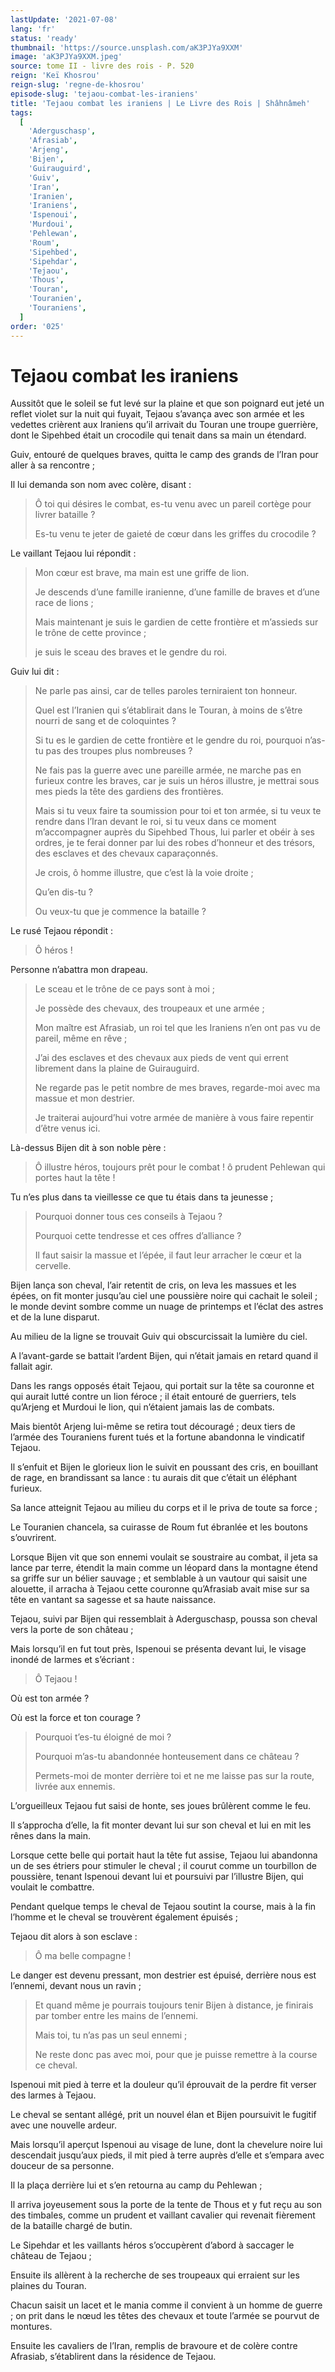 ```yaml
---
lastUpdate: '2021-07-08'
lang: 'fr'
status: 'ready'
thumbnail: 'https://source.unsplash.com/aK3PJYa9XXM'
image: 'aK3PJYa9XXM.jpeg'
source: tome II - livre des rois - P. 520
reign: 'Keï Khosrou'
reign-slug: 'regne-de-khosrou'
episode-slug: 'tejaou-combat-les-iraniens'
title: 'Tejaou combat les iraniens | Le Livre des Rois | Shâhnâmeh'
tags:
  [
    'Aderguschasp',
    'Afrasiab',
    'Arjeng',
    'Bijen',
    'Guirauguird',
    'Guiv',
    'Iran',
    'Iranien',
    'Iraniens',
    'Ispenoui',
    'Murdoui',
    'Pehlewan',
    'Roum',
    'Sipehbed',
    'Sipehdar',
    'Tejaou',
    'Thous',
    'Touran',
    'Touranien',
    'Touraniens',
  ]
order: '025'
---
```


<!-- LTeX: language=fr -->

# Tejaou combat les iraniens

Aussitôt que le soleil se fut levé sur la plaine et que son poignard eut jeté un reflet violet sur la nuit qui fuyait, Tejaou s’avança avec son armée et les vedettes crièrent aux Iraniens qu’il arrivait du Touran une troupe guerrière, dont le Sipehbed était un crocodile qui tenait dans sa main un étendard.

Guiv, entouré de quelques braves, quitta le camp des grands de l’Iran pour aller à sa rencontre ;

Il lui demanda son nom avec colère, disant :

> Ô toi qui désires le combat, es-tu venu avec un pareil cortège pour livrer bataille ?
>
> Es-tu venu te jeter de gaieté de cœur dans les griffes du crocodile ?

Le vaillant Tejaou lui répondit :

> Mon cœur est brave, ma main est une griffe de lion.
>
> Je descends d’une famille iranienne, d’une famille de braves et d’une race de lions ;
>
> Mais maintenant je suis le gardien de cette frontière et m’assieds sur le trône de cette province ;
>
> je suis le sceau des braves et le gendre du roi.

Guiv lui dit :

> Ne parle pas ainsi, car de telles paroles terniraient ton honneur.
>
> Quel est l’Iranien qui s’établirait dans le Touran, à moins de s’être nourri de sang et de coloquintes ?
>
> Si tu es le gardien de cette frontière et le gendre du roi, pourquoi n’as-tu pas des troupes plus nombreuses ?
>
> Ne fais pas la guerre avec une pareille armée, ne marche pas en furieux contre les braves, car je suis un héros illustre, je mettrai sous mes pieds la tête des gardiens des frontières.
>
> Mais si tu veux faire ta soumission pour toi et ton armée, si tu veux te rendre dans l’Iran devant le roi, si tu veux dans ce moment m’accompagner auprès du Sipehbed Thous, lui parler et obéir à ses ordres, je te ferai donner par lui des robes d’honneur et des trésors, des esclaves et des chevaux caparaçonnés.
>
> Je crois, ô homme illustre, que c’est là la voie droite ;
>
> Qu’en dis-tu ?
>
> Ou veux-tu que je commence la bataille ?

Le rusé Tejaou répondit :

> Ô héros !

Personne n’abattra mon drapeau.

> Le sceau et le trône de ce pays sont à moi ;
>
> Je possède des chevaux, des troupeaux et une armée ;
>
> Mon maître est Afrasiab, un roi tel que les Iraniens n’en ont pas vu de pareil, même en rêve ;
>
> J’ai des esclaves et des chevaux aux pieds de vent qui errent librement dans la plaine de Guirauguird.
>
> Ne regarde pas le petit nombre de mes braves, regarde-moi avec ma massue et mon destrier.
>
> Je traiterai aujourd’hui votre armée de manière à vous faire repentir d’être venus ici.

Là-dessus Bijen dit à son noble père :

> Ô illustre héros, toujours prêt pour le combat ! ô prudent Pehlewan qui portes haut la tête !

Tu n’es plus dans ta vieillesse ce que tu étais dans ta jeunesse ;

> Pourquoi donner tous ces conseils à Tejaou ?
>
> Pourquoi cette tendresse et ces offres d’alliance ?
>
> Il faut saisir la massue et l’épée, il faut leur arracher le cœur et la cervelle.

Bijen lança son cheval, l’air retentit de cris, on leva les massues et les épées, on fit monter jusqu’au ciel une poussière noire qui cachait le soleil ; le monde devint sombre comme un nuage de printemps et l’éclat des astres et de la lune disparut.

Au milieu de la ligne se trouvait Guiv qui obscurcissait la lumière du ciel.

A l’avant-garde se battait l’ardent Bijen, qui n’était jamais en retard quand il fallait agir.

Dans les rangs opposés était Tejaou, qui portait sur la tête sa couronne et qui aurait lutté contre un lion féroce ; il était entouré de guerriers, tels qu’Arjeng et Murdoui le lion, qui n’étaient jamais las de combats.

Mais bientôt Arjeng lui-même se retira tout découragé ; deux tiers de l’armée des Touraniens furent tués et la fortune abandonna le vindicatif Tejaou.

Il s’enfuit et Bijen le glorieux lion le suivit en poussant des cris, en bouillant de rage, en brandissant sa lance : tu aurais dit que c’était un éléphant furieux.

Sa lance atteignit Tejaou au milieu du corps et il le priva de toute sa force ;

Le Touranien chancela, sa cuirasse de Roum fut ébranlée et les boutons s’ouvrirent.

Lorsque Bijen vit que son ennemi voulait se soustraire au combat, il jeta sa lance par terre, étendit la main comme un léopard dans la montagne étend sa griffe sur un bélier sauvage ; et semblable à un vautour qui saisit une alouette, il arracha à Tejaou cette couronne qu’Afrasiab avait mise sur sa tête en vantant sa sagesse et sa haute naissance.

Tejaou, suivi par Bijen qui ressemblait à Aderguschasp, poussa son cheval vers la porte de son château ;

Mais lorsqu’il en fut tout près, Ispenoui se présenta devant lui, le visage inondé de larmes et s’écriant :

> Ô Tejaou !

Où est ton armée ?

Où est la force et ton courage ?

> Pourquoi t’es-tu éloigné de moi ?
>
> Pourquoi m’as-tu abandonnée honteusement dans ce château ?
>
> Permets-moi de monter derrière toi et ne me laisse pas sur la route, livrée aux ennemis.

L’orgueilleux Tejaou fut saisi de honte, ses joues brûlèrent comme le feu.

Il s’approcha d’elle, la fit monter devant lui sur son cheval et lui en mit les rênes dans la main.

Lorsque cette belle qui portait haut la tête fut assise, Tejaou lui abandonna un de ses étriers pour stimuler le cheval ; il courut comme un tourbillon de poussière, tenant Ispenoui devant lui et poursuivi par l’illustre Bijen, qui voulait le combattre.

Pendant quelque temps le cheval de Tejaou soutint la course, mais à la fin l’homme et le cheval se trouvèrent également épuisés ;

Tejaou dit alors à son esclave :

> Ô ma belle compagne !

Le danger est devenu pressant, mon destrier est épuisé, derrière nous est l’ennemi, devant nous un ravin ;

> Et quand même je pourrais toujours tenir Bijen à distance, je finirais par tomber entre les mains de l’ennemi.
>
> Mais toi, tu n’as pas un seul ennemi ;
>
> Ne reste donc pas avec moi, pour que je puisse remettre à la course ce cheval.

Ispenoui mit pied à terre et la douleur qu’il éprouvait de la perdre fit verser des larmes à Tejaou.

Le cheval se sentant allégé, prit un nouvel élan et Bijen poursuivit le fugitif avec une nouvelle ardeur.

Mais lorsqu’il aperçut Ispenoui au visage de lune, dont la chevelure noire lui descendait jusqu’aux pieds, il mit pied à terre auprès d’elle et s’empara avec douceur de sa personne.

Il la plaça derrière lui et s’en retourna au camp du Pehlewan ;

Il arriva joyeusement sous la porte de la tente de Thous et y fut reçu au son des timbales, comme un prudent et vaillant cavalier qui revenait fièrement de la bataille chargé de butin.

Le Sipehdar et les vaillants héros s’occupèrent d’abord à saccager le château de Tejaou ;

Ensuite ils allèrent à la recherche de ses troupeaux qui erraient sur les plaines du Touran.

Chacun saisit un lacet et le mania comme il convient à un homme de guerre ; on prit dans le nœud les têtes des chevaux et toute l’armée se pourvut de montures.

Ensuite les cavaliers de l’Iran, remplis de bravoure et de colère contre Afrasiab, s’établirent dans la résidence de Tejaou.
